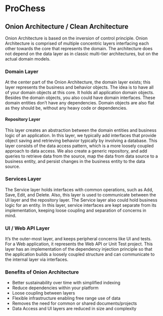 
# ProChess

## Onion Architecture / Clean Architecture

Onion Architecture is based on the inversion of control principle. 
Onion Architecture is comprised of multiple concentric layers interfacing each other towards 
the core that represents the domain. The architecture does not depend on the data layer as in 
classic multi-tier architectures, but on the actual domain models.

### Domain Layer

At the center part of the Onion Architecture, the domain layer exists; this layer represents 
the business and behavior objects. The idea is to have all of your domain objects at this core. 
It holds all application domain objects. Besides the domain objects, you also could have domain interfaces. 
These domain entities don’t have any dependencies. Domain objects are also flat as they should be, without 
any heavy code or dependencies.

#### Repository Layer

This layer creates an abstraction between the domain entities and business logic of an application. 
In this layer, we typically add interfaces that provide object saving and retrieving behavior typically 
by involving a database. This layer consists of the data access pattern, which is a more loosely coupled 
approach to data access. We also create a generic repository, and add queries to retrieve data from the source, 
map the data from data source to a business entity, and persist changes in the business entity to the data source.

### Services Layer

The Service layer holds interfaces with common operations, such as Add, Save, Edit, and Delete. 
Also, this layer is used to communicate between the UI layer and the repository layer. 
The Service layer also could hold business logic for an entity. In this layer, service interfaces are 
kept separate from its implementation, keeping loose coupling and separation of concerns in mind.

### UI / Web API Layer

It’s the outer-most layer, and keeps peripheral concerns like UI and tests. For a Web application, 
it represents the Web API or Unit Test project. This layer has an implementation of the dependency 
injection principle so that the application builds a loosely coupled structure and can communicate to the 
internal layer via interfaces.

### Benefits of Onion Architecture

- Better sustainability over time with simplified indexing
- Reduce dependencies within your platform
- Loose coupling between layers
- Flexible infrastructure enabling free range use of data
- Removes the need for common or shared documents/projects
- Data Access and UI layers are reduced in size and complexity
